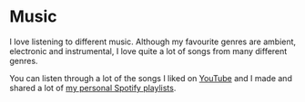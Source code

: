 # Music

I love listening to different music. Although my favourite genres are ambient, electronic and instrumental, I love quite a lot of songs from many different genres.

You can listen through a lot of the songs I liked on [YouTube](https://www.youtube.com/playlist?list=PL0nGxteCFLXYA1fsLmlWzY0Tyoo3c7tF-) and I made and shared a lot of [my personal Spotify playlists](https://open.spotify.com/user/nikitavoloboev).




